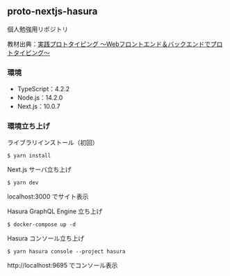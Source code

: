 ## proto-nextjs-hasura
個人勉強用リポジトリ

教材出典：[実践プロトタイピング 〜Webフロントエンド＆バックエンドでプロトタイピング〜](https://tk-rabbit-house.booth.pm/items/2381995)

### 環境
- TypeScript：4.2.2
- Node.js：14.2.0
- Next.js：10.0.7

### 環境立ち上げ
ライブラリインストール（初回）
```
$ yarn install
```

Next.js サーバ立ち上げ
```
$ yarn dev
```
localhost:3000 でサイト表示

Hasura GraphQL Engine 立ち上げ
```
$ docker-compose up -d
```

Hasura コンソール立ち上げ
```
$ yarn hasura console --project hasura
```
http://localhost:9695 でコンソール表示
